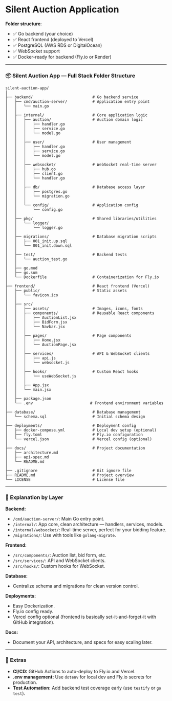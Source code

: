 # Silent Auction Application
**Folder structure**:
- ✅ Go backend (your choice)
- ✅ React frontend (deployed to Vercel)
- ✅ PostgreSQL (AWS RDS or DigitalOcean)
- ✅ WebSocket support
- ✅ Docker-ready for backend (Fly.io or Render)

---

### 📦 Silent Auction App — Full Stack Folder Structure

```
silent-auction-app/
│
├── backend/                          # Go backend service
│   ├── cmd/auction-server/           # Application entry point
│   │   └── main.go
│   │
│   ├── internal/                     # Core application logic
│   │   ├── auction/                  # Auction domain logic
│   │   │   ├── handler.go
│   │   │   ├── service.go
│   │   │   └── model.go
│   │   │
│   │   ├── user/                     # User management
│   │   │   ├── handler.go
│   │   │   ├── service.go
│   │   │   └── model.go
│   │   │
│   │   ├── websocket/                # WebSocket real-time server
│   │   │   ├── hub.go
│   │   │   ├── client.go
│   │   │   └── handler.go
│   │   │
│   │   ├── db/                       # Database access layer
│   │   │   ├── postgres.go
│   │   │   └── migration.go
│   │   │
│   │   └── config/                   # Application config
│   │       └── config.go
│   │
│   ├── pkg/                          # Shared libraries/utilities
│   │   └── logger/
│   │       └── logger.go
│   │
│   ├── migrations/                   # Database migration scripts
│   │   ├── 001_init.up.sql
│   │   └── 001_init.down.sql
│   │
│   ├── test/                         # Backend tests
│   │   └── auction_test.go
│   │
│   ├── go.mod
│   ├── go.sum
│   └── Dockerfile                    # Containerization for Fly.io
│
├── frontend/                         # React frontend (Vercel)
│   ├── public/                       # Static assets
│   │   └── favicon.ico
│   │
│   ├── src/
│   │   ├── assets/                   # Images, icons, fonts
│   │   ├── components/               # Reusable React components
│   │   │   ├── AuctionList.jsx
│   │   │   ├── BidForm.jsx
│   │   │   └── Navbar.jsx
│   │   │
│   │   ├── pages/                    # Page components
│   │   │   ├── Home.jsx
│   │   │   └── AuctionPage.jsx
│   │   │
│   │   ├── services/                 # API & WebSocket clients
│   │   │   ├── api.js
│   │   │   └── websocket.js
│   │   │
│   │   ├── hooks/                    # Custom React hooks
│   │   │   └── useWebSocket.js
│   │   │
│   │   ├── App.jsx
│   │   └── main.jsx
│   │
│   ├── package.json
│   └── .env                         # Frontend environment variables
│
├── database/                         # Database management
│   └── schema.sql                    # Initial schema design
│
├── deployments/                      # Deployment config
│   ├── docker-compose.yml            # Local dev setup (optional)
│   ├── fly.toml                      # Fly.io configuration
│   └── vercel.json                   # Vercel config (optional)
│
├── docs/                             # Project documentation
│   ├── architecture.md
│   ├── api-spec.md
│   └── README.md
│
├── .gitignore                        # Git ignore file
├── README.md                         # Project overview
└── LICENSE                           # License file
```

---

### 🎯 Explanation by Layer

**Backend:**
- `/cmd/auction-server/`: Main Go entry point.
- `/internal/`: App core, clean architecture — handlers, services, models.
- `/internal/websocket/`: Real-time server, perfect for your bidding feature.
- `/migrations/`: Use with tools like `golang-migrate`.

**Frontend:**
- `/src/components/`: Auction list, bid form, etc.
- `/src/services/`: API and WebSocket clients.
- `/src/hooks/`: Custom hooks for WebSocket.

**Database:**
- Centralize schema and migrations for clean version control.

**Deployments:**
- Easy Dockerization.
- Fly.io config ready.
- Vercel config optional (frontend is basically set-it-and-forget-it with GitHub integration).

**Docs:**
- Document your API, architecture, and specs for easy scaling later.

---

### 🚀 Extras

- **CI/CD:** GitHub Actions to auto-deploy to Fly.io and Vercel.
- **.env management:** Use `dotenv` for local dev and Fly.io secrets for production.
- **Test Automation:** Add backend test coverage early (use `testify` or `go test`).